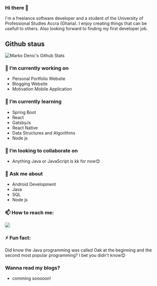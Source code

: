 ### Hi there 👋

I'm a freelance software developer and a student of the University of Professional Studies Accra (Ghana). I enjoy creating things that can be usefull to others. Also looking forward to finding my first developer job. 


## Github staus

![Marko Denic's Github Stats](https://github-readme-stats.vercel.app/api?username=ibrahimmustapha&theme=dark)



### 🔭 I’m currently working on

- Personal Portfolio Website 
- Blogging Website 
- Motivation Mobile Application


### 🌱 I’m currently learning

- Spring Boot
- React
- GatsbyJs
- React Native
- Data Structures and Algorithms
- Node js 


### 👯 I’m looking to collaborate on

- Anything Java or JavaScript is kk for now😊


### 💬 Ask me about

- Android Development 
- Java
- SQL
- Node js


### 📫 How to reach me: 

[![](https://img.shields.io/badge/twitter-%230077B5.svg?&style=for-the-badge&logo=twitter&logoColor=white&color=00acee)](https://twitter.com/codewithibrahim) 


### ⚡ Fun fact:
Did know the Java programming was called Oak at the beginning and the second most popular programming? I bet you didn't know😊


### Wanna read my blogs?
- comming sooooon!
